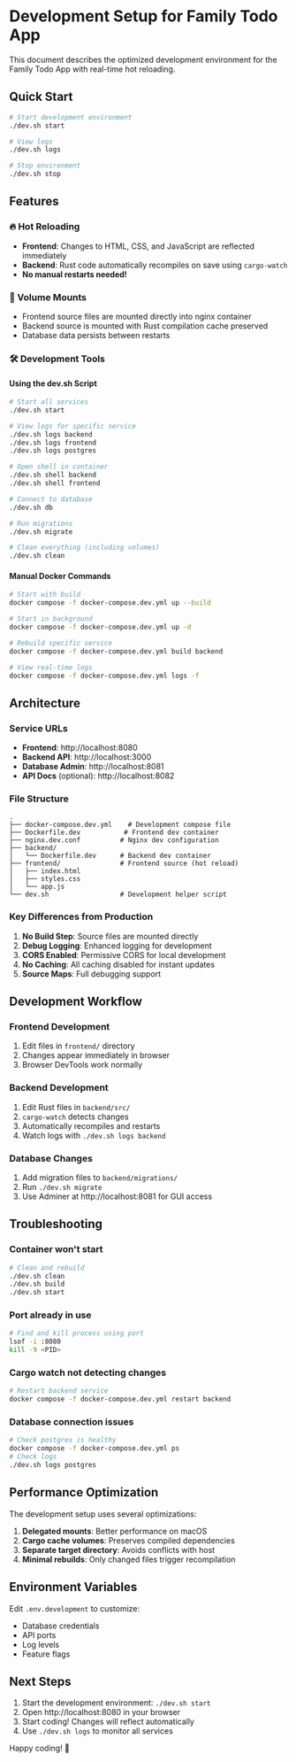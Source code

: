 # Development Setup for Family Todo App

This document describes the optimized development environment for the Family Todo App with real-time hot reloading.

## Quick Start

```bash
# Start development environment
./dev.sh start

# View logs
./dev.sh logs

# Stop environment
./dev.sh stop
```

## Features

### 🔥 Hot Reloading
- **Frontend**: Changes to HTML, CSS, and JavaScript are reflected immediately
- **Backend**: Rust code automatically recompiles on save using `cargo-watch`
- **No manual restarts needed!**

### 📁 Volume Mounts
- Frontend source files are mounted directly into nginx container
- Backend source is mounted with Rust compilation cache preserved
- Database data persists between restarts

### 🛠 Development Tools

#### Using the dev.sh Script
```bash
# Start all services
./dev.sh start

# View logs for specific service
./dev.sh logs backend
./dev.sh logs frontend
./dev.sh logs postgres

# Open shell in container
./dev.sh shell backend
./dev.sh shell frontend

# Connect to database
./dev.sh db

# Run migrations
./dev.sh migrate

# Clean everything (including volumes)
./dev.sh clean
```

#### Manual Docker Commands
```bash
# Start with build
docker compose -f docker-compose.dev.yml up --build

# Start in background
docker compose -f docker-compose.dev.yml up -d

# Rebuild specific service
docker compose -f docker-compose.dev.yml build backend

# View real-time logs
docker compose -f docker-compose.dev.yml logs -f
```

## Architecture

### Service URLs
- **Frontend**: http://localhost:8080
- **Backend API**: http://localhost:3000
- **Database Admin**: http://localhost:8081
- **API Docs** (optional): http://localhost:8082

### File Structure
```
.
├── docker-compose.dev.yml    # Development compose file
├── Dockerfile.dev           # Frontend dev container
├── nginx.dev.conf          # Nginx dev configuration
├── backend/
│   └── Dockerfile.dev      # Backend dev container
├── frontend/               # Frontend source (hot reload)
│   ├── index.html
│   ├── styles.css
│   └── app.js
└── dev.sh                  # Development helper script
```

### Key Differences from Production

1. **No Build Step**: Source files are mounted directly
2. **Debug Logging**: Enhanced logging for development
3. **CORS Enabled**: Permissive CORS for local development
4. **No Caching**: All caching disabled for instant updates
5. **Source Maps**: Full debugging support

## Development Workflow

### Frontend Development
1. Edit files in `frontend/` directory
2. Changes appear immediately in browser
3. Browser DevTools work normally

### Backend Development
1. Edit Rust files in `backend/src/`
2. `cargo-watch` detects changes
3. Automatically recompiles and restarts
4. Watch logs with `./dev.sh logs backend`

### Database Changes
1. Add migration files to `backend/migrations/`
2. Run `./dev.sh migrate`
3. Use Adminer at http://localhost:8081 for GUI access

## Troubleshooting

### Container won't start
```bash
# Clean and rebuild
./dev.sh clean
./dev.sh build
./dev.sh start
```

### Port already in use
```bash
# Find and kill process using port
lsof -i :8080
kill -9 <PID>
```

### Cargo watch not detecting changes
```bash
# Restart backend service
docker compose -f docker-compose.dev.yml restart backend
```

### Database connection issues
```bash
# Check postgres is healthy
docker compose -f docker-compose.dev.yml ps
# Check logs
./dev.sh logs postgres
```

## Performance Optimization

The development setup uses several optimizations:

1. **Delegated mounts**: Better performance on macOS
2. **Cargo cache volumes**: Preserves compiled dependencies
3. **Separate target directory**: Avoids conflicts with host
4. **Minimal rebuilds**: Only changed files trigger recompilation

## Environment Variables

Edit `.env.development` to customize:
- Database credentials
- API ports
- Log levels
- Feature flags

## Next Steps

1. Start the development environment: `./dev.sh start`
2. Open http://localhost:8080 in your browser
3. Start coding! Changes will reflect automatically
4. Use `./dev.sh logs` to monitor all services

Happy coding! 🚀
